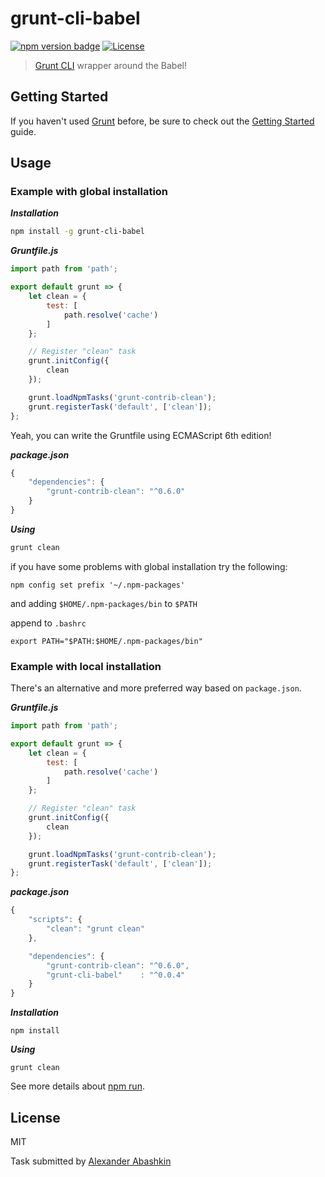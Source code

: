 # grunt-cli-babel

[![npm version badge](https://img.shields.io/npm/v/grunt-cli-babel.svg)](https://www.npmjs.org/package/grunt-cli-babel)
[![License](https://img.shields.io/badge/license-MIT-brightgreen.svg)](LICENSE.txt)


> [Grunt CLI](http://gruntjs.com/using-the-cli) wrapper around the Babel!


## Getting Started

If you haven't used [Grunt](http://gruntjs.com/) before, be sure to check out the [Getting Started](http://gruntjs.com/getting-started) guide.

## Usage

### Example with global installation

***Installation***

```sh
npm install -g grunt-cli-babel
```

***Gruntfile.js***

```js
import path from 'path';

export default grunt => {
	let clean = {
		test: [
			path.resolve('cache')
		]
	};

	// Register "clean" task
	grunt.initConfig({ 
		clean 
	});

	grunt.loadNpmTasks('grunt-contrib-clean');
	grunt.registerTask('default', ['clean']);
};
```

Yeah, you can write the Gruntfile using ECMAScript 6th edition!

***package.json***

```js
{
	"dependencies": {
		"grunt-contrib-clean": "^0.6.0"
	}
}
```

***Using***

```sh
grunt clean
```

if you have some problems with global installation try the following:

```
npm config set prefix '~/.npm-packages'
```

and adding `$HOME/.npm-packages/bin` to `$PATH`

append to `.bashrc`

```
export PATH="$PATH:$HOME/.npm-packages/bin"
```

### Example with local installation

There's an alternative and more preferred way based on `package.json`. <br />

***Gruntfile.js***

```js
import path from 'path';

export default grunt => {
	let clean = {
		test: [
			path.resolve('cache')
		]
	};

	// Register "clean" task
	grunt.initConfig({ 
		clean 
	});

	grunt.loadNpmTasks('grunt-contrib-clean');
	grunt.registerTask('default', ['clean']);
};
```

***package.json***

```js
{
	"scripts": {
		"clean": "grunt clean"
	},

	"dependencies": {
		"grunt-contrib-clean": "^0.6.0",
		"grunt-cli-babel"    : "^0.0.4"
	}
}
```

***Installation***

```shell
npm install
```

***Using***

```shell
grunt clean
```

See more details about [npm run](https://docs.npmjs.com/misc/scripts).


## License

MIT

Task submitted by [Alexander Abashkin](https://github.com/monolithed)
